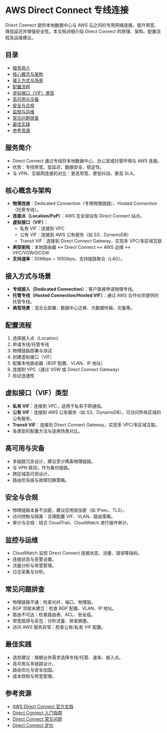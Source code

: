 # AWS Direct Connect 专线连接

Direct Connect 提供本地数据中心与 AWS 云之间的专用网络连接，提升带宽、降低延迟并增强安全性。本文档详细介绍 Direct Connect 的原理、架构、配置流程及运维建议。

## 目录

- [服务简介](#服务简介)
- [核心概念与架构](#核心概念与架构)
- [接入方式与场景](#接入方式与场景)
- [配置流程](#配置流程)
- [虚拟接口（VIF）类型](#虚拟接口vif类型)
- [高可用与灾备](#高可用与灾备)
- [安全与合规](#安全与合规)
- [监控与运维](#监控与运维)
- [常见问题排查](#常见问题排查)
- [最佳实践](#最佳实践)
- [参考资源](#参考资源)

## 服务简介

- Direct Connect 通过专线将本地数据中心、办公室或托管环境与 AWS 连接。
- 优势：专线带宽、低延迟、数据安全、稳定性。
- 与 VPN、互联网连接的对比：更高带宽、更低抖动、更高 SLA。

## 核心概念与架构

- **物理连接**：Dedicated Connection（专用物理链路）、Hosted Connection（托管专线）。
- **连接点（Location/PoP）**：AWS 在全球设有 Direct Connect 站点。
- **虚拟接口（VIF）**：
  - 私有 VIF：连接到 VPC
  - 公有 VIF：连接到 AWS 公有服务（如 S3、DynamoDB）
  - Transit VIF：连接到 Direct Connect Gateway，实现多 VPC/多区域互联
- **典型架构**：本地路由器 <-> Direct Connect <-> AWS 边缘 <-> VPC/VGW/DCGW
- **支持速率**：50Mbps ~ 100Gbps，支持链路聚合（LAG）。

## 接入方式与场景

- **专线接入（Dedicated Connection）**：客户直接申请物理专线。
- **托管专线（Hosted Connection/Hosted VIF）**：通过 AWS 合作伙伴提供的托管专线。
- **典型场景**：混合云部署、数据中心迁移、大数据传输、灾备等。

## 配置流程

1. 选择接入点（Location）
2. 申请专线/托管专线
3. 物理链路部署与测试
4. 创建虚拟接口（VIF）
5. 配置本地路由器（BGP 配置、VLAN、IP 地址）
6. 连接到 VPC（通过 VGW 或 Direct Connect Gateway）
7. 验证连通性

## 虚拟接口（VIF）类型

- **私有 VIF**：连接到 VPC，适用于私有子网通信。
- **公有 VIF**：连接到 AWS 公有服务（如 S3、DynamoDB），可访问所有区域的公有服务。
- **Transit VIF**：连接到 Direct Connect Gateway，实现多 VPC/多区域互联。
- 各类型的配置方法与适用场景对比。

## 高可用与灾备

- 多链路冗余设计，建议至少两条物理链路。
- 与 VPN 联动，作为备份链路。
- 跨区域高可用设计。
- 路由优先级与故障切换策略。

## 安全与合规

- 物理链路本身不加密，建议应用层加密（如 IPsec、TLS）。
- 访问控制与隔离：合理配置 VIF、VLAN、路由策略。
- 审计与合规：结合 CloudTrail、CloudWatch 进行操作审计。

## 监控与运维

- CloudWatch 监控 Direct Connect 连接状态、流量、错误等指标。
- 连接状态与告警设置。
- 流量分析与带宽管理。
- 日志采集与分析。

## 常见问题排查

- 物理链路不通：检查光纤、端口、物理层。
- BGP 邻居未建立：检查 BGP 配置、VLAN、IP 地址。
- 路由不可达：检查路由表、ACL、安全组。
- 带宽瓶颈与丢包：分析流量、排查拥塞。
- 访问 AWS 服务异常：检查公有/私有 VIF 配置。

## 最佳实践

- 选型建议：根据业务需求选择专线/托管、速率、接入点。
- 高可用与多链路设计。
- 路由优化与安全加固。
- 成本控制与带宽管理。

## 参考资源

- [AWS Direct Connect 官方文档](https://docs.aws.amazon.com/directconnect/)
- [Direct Connect 入门指南](https://docs.aws.amazon.com/zh_cn/directconnect/latest/UserGuide/Welcome.html)
- [Direct Connect 常见问题](https://aws.amazon.com/cn/directconnect/faqs/)
- [Direct Connect 定价](https://aws.amazon.com/cn/directconnect/pricing/)
